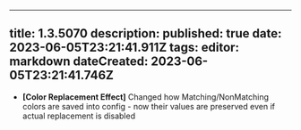 
---
title: 1.3.5070
description: 
published: true
date: 2023-06-05T23:21:41.911Z
tags: 
editor: markdown
dateCreated: 2023-06-05T23:21:41.746Z
---		
		
- **[Color Replacement Effect]** Changed how Matching/NonMatching colors are saved into config - now their values are preserved even if actual replacement is disabled